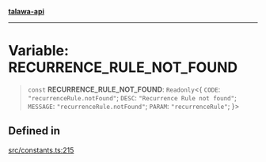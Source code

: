 [**talawa-api**](../../README.md)

***

# Variable: RECURRENCE\_RULE\_NOT\_FOUND

> `const` **RECURRENCE\_RULE\_NOT\_FOUND**: `Readonly`\<\{ `CODE`: `"recurrenceRule.notFound"`; `DESC`: `"Recurrence Rule not found"`; `MESSAGE`: `"recurrenceRule.notFound"`; `PARAM`: `"recurrenceRule"`; \}\>

## Defined in

[src/constants.ts:215](https://github.com/Suyash878/talawa-api/blob/e4413cec641a837926071678fed3c7f67234e31e/src/constants.ts#L215)
